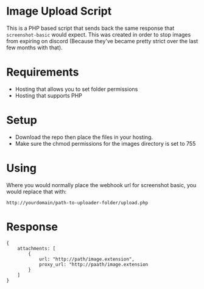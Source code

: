 # Image Upload Script

This is a PHP based script that sends back the same response that `screenshot-basic` would expect. This was created in order to stop images from expiring on discord (Because they've became pretty strict over the last few months with that).

# Requirements

- Hosting that allows you to set folder permissions
- Hosting that supports PHP

# Setup

- Download the repo then place the files in your hosting.
- Make sure the chmod permissions for the images directory is set to 755

# Using

Where you would normally place the webhook url for screenshot basic, you would replace that with:

```
http://yourdomain/path-to-uploader-folder/upload.php
```

# Response

```
{
    attachments: [
        {
            url: "http://path/image.extension",
            proxy_url: "http://paath/image.extension
        }
    ]
}
```